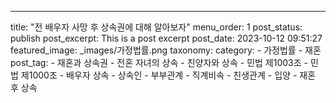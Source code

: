 ---
title: "전 배우자 사망 후 상속권에 대해 알아보자"
menu_order: 1
post_status: publish
post_excerpt: This is a post excerpt
post_date: 2023-10-12 09:51:27
featured_image: _images/가정법률.png
taxonomy:
    category:
        - 가정법률
        - 재혼
    post_tag:
        -  재혼과 상속권
        -  전혼 자녀의 상속
        -  친양자와 상속
        -  민법 제1003조
        -  민법 제1000조
        -  배우자 상속
        -  상속인
        -  부부관계
        -  직계비속
        -  친생관계
        -  입양
        -  재혼 후 상속

